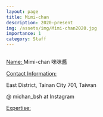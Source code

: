 ```yaml
---
layout: page
title: Mimi-chan
description: 2020-present
img: /assets/img/Mimi-chan2020.jpg
importance: 1
category: Staff
---
```


<div class="row">
    <div class="col-sm-4 mt-3 mt-md-0">
        <img class="img-fluid rounded z-depth-1" src="{{ '/assets/img/Mimi-chan2020.jpg' | relative_url }}" alt="" title="example image"/>
    </div>
</div>

<a href="#"> Name: </a> 
Mimi-chan 咪咪醬

<a href="#"> Contact Information: </a>

<p>East District, Tainan City 701, Taiwan</p>
@ michan_bsh at Instagram

<a href="#"> Expertise: </a>